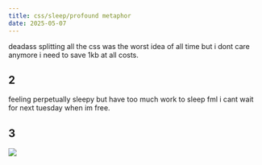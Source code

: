 ```yaml
---
title: css/sleep/profound metaphor
date: 2025-05-07
---
```


deadass splitting all the css was the worst idea of all time but i dont care anymore i need to save 1kb at all costs.

## 2

feeling perpetually sleepy but have too much work to sleep fml i cant wait for next tuesday when im free.

## 3

![](https://i.imgur.com/Xg74iZC.png)